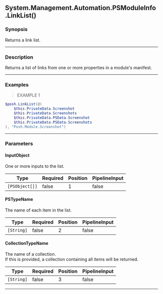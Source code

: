 System.Management.Automation.PSModuleInfo.LinkList()
----------------------------------------------------

### Synopsis
Returns a link list.

---

### Description

Returns a list of links from one or more properties in a module's manifest.

---

### Examples
> EXAMPLE 1

```PowerShell
$posh.LinkList(@(
    $this.PrivateData.Screenshot
    $this.PrivateData.Screenshots
    $this.PrivateData.PSData.Screenshot
    $this.PrivateData.PSData.Screenshots
), "Posh.Module.Screenshot")
```

---

### Parameters
#### **InputObject**
One or more inputs to the list.

|Type          |Required|Position|PipelineInput|
|--------------|--------|--------|-------------|
|`[PSObject[]]`|false   |1       |false        |

#### **PSTypeName**
The name of each item in the list.

|Type      |Required|Position|PipelineInput|
|----------|--------|--------|-------------|
|`[String]`|false   |2       |false        |

#### **CollectionTypeName**
The name of a collection.  
If this is provided, a collection containing all items will be returned.

|Type      |Required|Position|PipelineInput|
|----------|--------|--------|-------------|
|`[String]`|false   |3       |false        |

---
